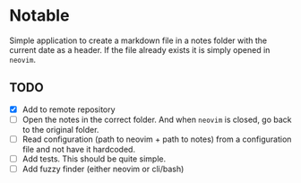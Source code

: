 # Notable

Simple application to create a markdown file in a notes folder with the current
date as a header. If the file already exists it is simply opened in `neovim`.

## TODO

* [X] Add to remote repository
* [ ] Open the notes in the correct folder. And when `neovim` is closed, go
  back to the original folder.
* [ ] Read configuration (path to neovim + path to notes) from a configuration
  file and not have it hardcoded.
* [ ] Add tests. This should be quite simple.
* [ ] Add fuzzy finder (either neovim or cli/bash)
